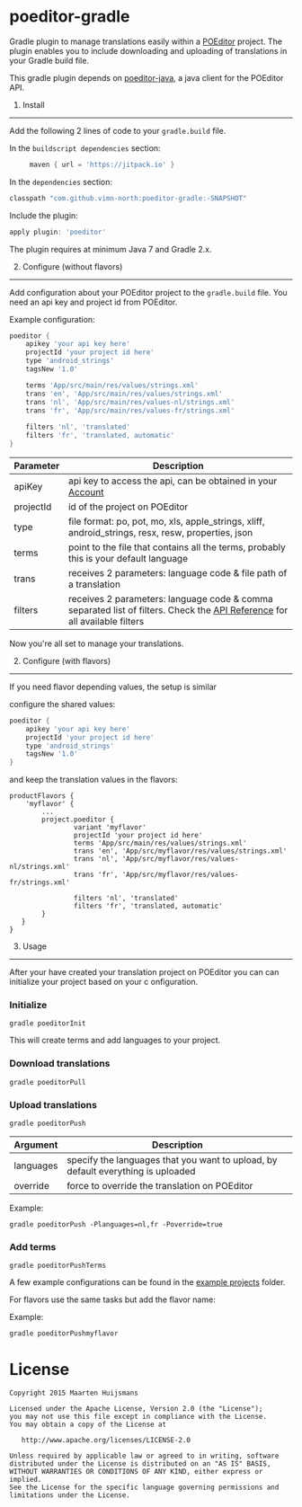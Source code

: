 poeditor-gradle
===============

Gradle plugin to manage translations easily within a [POEditor][1] project. The plugin enables you
to include downloading and uploading of translations in your Gradle build file.

This gradle plugin depends on [poeditor-java][4], a java client for the POEditor API.

1. Install
----------
Add the following 2 lines of code to your `gradle.build` file. 

In the `buildscript dependencies` section:

```groovy
     maven { url = 'https://jitpack.io' }
```

In the `dependencies` section:

```groovy
classpath "com.github.vimn-north:poeditor-gradle:-SNAPSHOT"
```

Include the plugin:
```groovy
apply plugin: 'poeditor'
```

The plugin requires at minimum Java 7 and Gradle 2.x.

2. Configure (without flavors)
------------------------------
Add configuration about your POEditor project to the `gradle.build` file. You need an api key and project id from 
POEditor.

Example configuration:

```groovy
poeditor {
    apikey 'your api key here'
    projectId 'your project id here'
    type 'android_strings'
    tagsNew '1.0'

    terms 'App/src/main/res/values/strings.xml'
    trans 'en', 'App/src/main/res/values/strings.xml'
    trans 'nl', 'App/src/main/res/values-nl/strings.xml'
    trans 'fr', 'App/src/main/res/values-fr/strings.xml'
    
    filters 'nl', 'translated'
    filters 'fr', 'translated, automatic'
}
```

Parameter    | Description
------------ | --------------------
apiKey       | api key to access the api, can be obtained in your [Account][account]
projectId    | id of the project on POEditor
type         | file format: po, pot, mo, xls, apple_strings, xliff, android_strings, resx, resw, properties, json
terms        | point to the file that contains all the terms, probably this is your default language
trans        | receives 2 parameters: language code & file path of a translation
filters      | receives 2 parameters: language code & comma separated list of filters. Check the [API Reference][reference] for all available filters 

Now you're all set to manage your translations.


2. Configure (with flavors)
---------------------------
If you need flavor depending values, the setup is similar

configure the shared values:

```groovy
poeditor {
    apikey 'your api key here'
    projectId 'your project id here'
    type 'android_strings'
    tagsNew '1.0'
}
```

and keep the translation values in the flavors:

    productFlavors {
        'myflavor' {
            ...
            project.poeditor {
                    variant 'myflavor'
                    projectId 'your project id here'
                    terms 'App/src/main/res/values/strings.xml'
                    trans 'en', 'App/src/myflavor/res/values/strings.xml'
                    trans 'nl', 'App/src/myflavor/res/values-nl/strings.xml'
                    trans 'fr', 'App/src/myflavor/res/values-fr/strings.xml'

                    filters 'nl', 'translated'
                    filters 'fr', 'translated, automatic'
            }
       }
    }



3. Usage
--------
After your have created your translation project on POEditor you can can initialize your project based on your c
onfiguration.

### Initialize
```
gradle poeditorInit
```
This will create terms and add languages to your project.

### Download translations
```
gradle poeditorPull
```

### Upload translations
```
gradle poeditorPush
```

Argument        | Description
--------------- | ----------------------------------------------------------------------
languages       | specify the languages that you want to upload, by default everything is uploaded
override        | force to override the translation on POEditor

Example:
```
gradle poeditorPush -Planguages=nl,fr -Poverride=true
```

### Add terms
```
gradle poeditorPushTerms
```

A few example configurations can be found in the [example projects][3] folder.


For flavors use the same tasks but add the flavor name:

Example:
```
gradle poeditorPushmyflavor
```


License
=======

    Copyright 2015 Maarten Huijsmans

    Licensed under the Apache License, Version 2.0 (the "License");
    you may not use this file except in compliance with the License.
    You may obtain a copy of the License at

       http://www.apache.org/licenses/LICENSE-2.0

    Unless required by applicable law or agreed to in writing, software
    distributed under the License is distributed on an "AS IS" BASIS,
    WITHOUT WARRANTIES OR CONDITIONS OF ANY KIND, either express or implied.
    See the License for the specific language governing permissions and
    limitations under the License.


 [1]: https://poeditor.com/
 [2]: http://search.maven.org/remotecontent?filepath=be/lukin/poeditor/poeditor-client/0.3.3/poeditor-client-0.3.3.jar
 [3]: https://github.com/lukin0110/poeditor-gradle/blob/master/example-project/
 [snap]: https://oss.sonatype.org/content/repositories/snapshots/
 [4]: https://github.com/lukin0110/poeditor-java
 [reference]:   https://poeditor.com/api_reference/
 [account]:     https://poeditor.com/account/api
 
